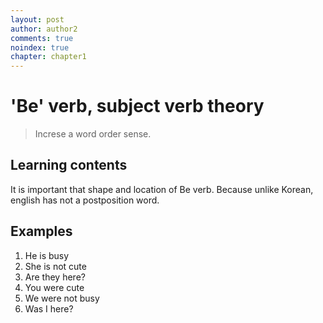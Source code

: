 ```yaml
---
layout: post
author: author2
comments: true
noindex: true
chapter: chapter1
---
```

# 'Be' verb, subject verb theory
>Increse a word order sense.

## Learning contents
It is important that shape and location of Be verb.
Because unlike Korean, english has not a postposition word.

## Examples
1. He is busy
2. She is not cute
3. Are they here?
4. You were cute 
5. We were not busy
6. Was I here?
